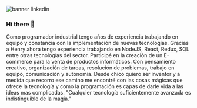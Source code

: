 
![banner linkedin](https://user-images.githubusercontent.com/96400240/194439336-42f9da0b-82be-431c-96f6-ce4f1feac792.PNG)

### Hi there 👋 
Como programador industrial tengo años de experiencia trabajando en equipo y constancia con la implementación de nuevas tecnologías.
Gracias a Henry ahora tengo experiencia trabajando en NodeJS, React, Redux, SQL entre otras tecnologías del sector. 
Participé en la creación de un E-commerce para la venta de productos informáticos. Con pensamiento creativo, organización de tareas, resolución de problemas, trabajo en equipo, comunicación y autonomía.
Desde chico quiero ser inventor y a medida que recorro ese camino me encontré con las cosas mágicas que ofrece la tecnología y como la programación es capas de darle vida a las ideas mas complicadas.
"Cualquier tecnología suficientemente avanzada es indistinguible de la magia."
<!--
**AlejandroBalonga/AlejandroBalonga** is a ✨ _special_ ✨ repository because its `README.md` (this file) appears on your GitHub profile.

Here are some ideas to get you started:

- 🔭 I’m currently working on ...
- 🌱 I’m currently learning ...
- 👯 I’m looking to collaborate on ...
- 🤔 I’m looking for help with ...
- 💬 Ask me about ...
- 📫 How to reach me: ...
- 😄 Pronouns: ...
- ⚡ Fun fact: ...
-->

